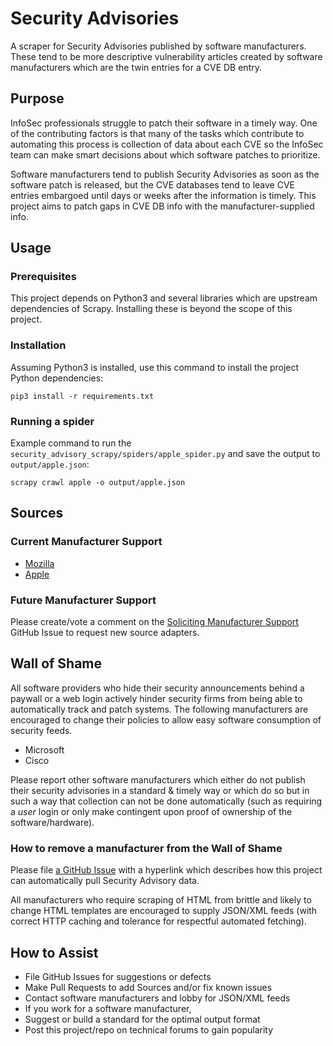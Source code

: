 # Security Advisories

A scraper for Security Advisories published by software manufacturers. These tend to be more descriptive vulnerability articles created by software manufacturers which are the twin entries for a CVE DB entry.

## Purpose

InfoSec professionals struggle to patch their software in a timely way. One of the contributing factors is that many of the tasks which contribute to automating this process is collection of data about each CVE so the InfoSec team can make smart decisions about which software patches to prioritize.

Software manufacturers tend to publish Security Advisories as soon as the software patch is released, but the CVE databases tend to leave CVE entries embargoed until days or weeks after the information is timely. This project aims to patch gaps in CVE DB info with the manufacturer-supplied info.

## Usage

### Prerequisites

This project depends on Python3 and several libraries which are upstream dependencies of Scrapy. Installing these is beyond the scope of this project.

### Installation

Assuming Python3 is installed, use this command to install the project Python dependencies:
```
pip3 install -r requirements.txt
```

### Running a spider

Example command to run the `security_advisory_scrapy/spiders/apple_spider.py` and save the output to `output/apple.json`:
```
scrapy crawl apple -o output/apple.json
```

## Sources

### Current Manufacturer Support

- [Mozilla](https://www.mozilla.org/en-US/security/advisories/)
- [Apple](https://support.apple.com/en-us/HT201222)

### Future Manufacturer Support

Please create/vote a comment on the [Soliciting Manufacturer Support](https://github.com/carbonphyber/security_advisory_scrapy/issues/2) GitHub Issue to request new source adapters.

## Wall of Shame

All software providers who hide their security announcements behind a paywall or a web login actively hinder security firms from being able to automatically track and patch systems. The following manufacturers are encouraged to change their policies to allow easy software consumption of security feeds.

- Microsoft
- Cisco

Please report other software manufacturers which either do not publish their security advisories in a standard & timely way or which do so but in such a way that collection can not be done automatically (such as requiring a _user_ login or only make contingent upon proof of ownership of the software/hardware).

### How to remove a manufacturer from the Wall of Shame

Please file [a GitHub Issue](https://github.com/carbonphyber/security_advisory_scrapy/issues) with a hyperlink which describes how this project can automatically pull Security Advisory data.

All manufacturers who require scraping of HTML from brittle and likely to change HTML templates are encouraged to supply JSON/XML feeds (with correct HTTP caching and tolerance for respectful automated fetching).


## How to Assist

- File GitHub Issues for suggestions or defects
- Make Pull Requests to add Sources and/or fix known issues
- Contact software manufacturers and lobby for JSON/XML feeds
- If you work for a software manufacturer, 
- Suggest or build a standard for the optimal output format
- Post this project/repo on technical forums to gain popularity
